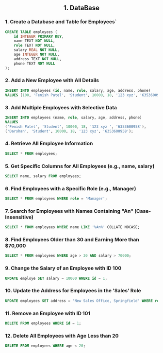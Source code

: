 <h2 align = "center"> 1. DataBase </h2>

### 1. Create a Database and Table for Employees`
```sql
CREATE TABLE employees (
    id INTEGER PRIMARY KEY,
    name TEXT NOT NULL,
    role TEXT NOT NULL,
    salary REAL NOT NULL,
    age INTEGER NOT NULL,
    address TEXT NOT NULL,
    phone TEXT NOT NULL
);
```
### 2. Add a New Employee with All Details
```sql
INSERT INTO employees (id, name, role, salary, age, address, phone) 
VALUES (100, 'Fenish Patel', 'Student', 10000, 18, '123 xyz', '6353600958');
```
### 3. Add Multiple Employees with Selective Data
```sql
INSERT INTO employees (name, role, salary, age, address, phone) 
VALUES 
('Fenish Patel', 'Student', 10000, 18, '123 xyz ', '6353600958'),
('Darshan', 'Student', 10000, 18, '123 xyz', '6353600958');
```
### 4. Retrieve All Employee Information
```sql
SELECT * FROM employees;
```
### 5. Get Specific Columns for All Employees (e.g., name, salary)
```sql
SELECT name, salary FROM employees;
```
### 6. Find Employees with a Specific Role (e.g., Manager)
```sql
SELECT * FROM employees WHERE role = 'Manager';
```
### 7. Search for Employees with Names Containing "An" (Case-Insensitive)
```sql
SELECT * FROM employees WHERE name LIKE '%An%' COLLATE NOCASE;
```
### 8. Find Employees Older than 30 and Earning More than $70,000
```sql
SELECT * FROM employees WHERE age > 30 AND salary > 70000;
```
### 9. Change the Salary of an Employee with ID 100
```sql
UPDATE employe SET salary = 10000 WHERE id = 1;
```
### 10. Update the Address for Employees in the 'Sales' Role
```sql
UPDATE employees SET address = 'New Sales Office, Springfield' WHERE role = 'Sales';
```
### 11. Remove an Employee with ID 101
```sql
DELETE FROM employees WHERE id = 1;
```
### 12. Delete All Employees with Age Less than 20
```sql
DELETE FROM employees WHERE age < 20;
```
